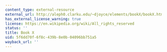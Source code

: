 ```yaml
---
content_type: external-resource
external_url: http://aleph0.clarku.edu/~djoyce/elements/bookX/bookX.html
has_external_license_warning: true
license: https://en.wikipedia.org/wiki/All_rights_reserved
status: ''
title: Book X
uid: 5f6dd70f-6f8c-439b-8e0b-04096bb751a5
wayback_url: ''
---
```

